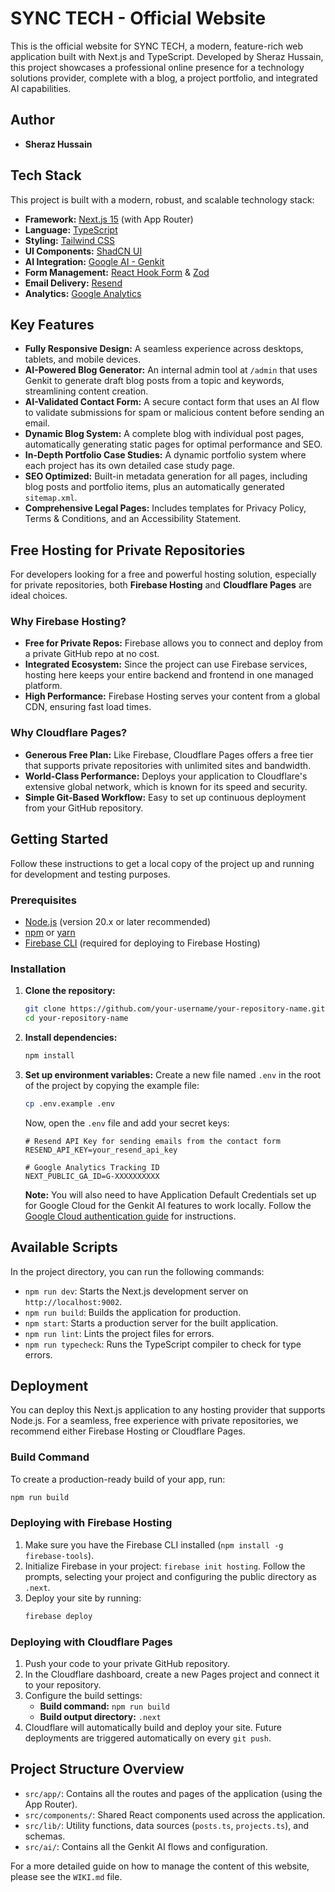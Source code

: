 # SYNC TECH - Official Website

This is the official website for SYNC TECH, a modern, feature-rich web application built with Next.js and TypeScript. Developed by Sheraz Hussain, this project showcases a professional online presence for a technology solutions provider, complete with a blog, a project portfolio, and integrated AI capabilities.

## Author

- **Sheraz Hussain**

## Tech Stack

This project is built with a modern, robust, and scalable technology stack:

-   **Framework:** [Next.js 15](https://nextjs.org/) (with App Router)
-   **Language:** [TypeScript](https://www.typescriptlang.org/)
-   **Styling:** [Tailwind CSS](https://tailwindcss.com/)
-   **UI Components:** [ShadCN UI](https://ui.shadcn.com/)
-   **AI Integration:** [Google AI - Genkit](https://firebase.google.com/docs/genkit)
-   **Form Management:** [React Hook Form](https://react-hook-form.com/) & [Zod](https://zod.dev/)
-   **Email Delivery:** [Resend](https://resend.com/)
-   **Analytics:** [Google Analytics](https://analytics.google.com/)

## Key Features

-   **Fully Responsive Design:** A seamless experience across desktops, tablets, and mobile devices.
-   **AI-Powered Blog Generator:** An internal admin tool at `/admin` that uses Genkit to generate draft blog posts from a topic and keywords, streamlining content creation.
-   **AI-Validated Contact Form:** A secure contact form that uses an AI flow to validate submissions for spam or malicious content before sending an email.
-   **Dynamic Blog System:** A complete blog with individual post pages, automatically generating static pages for optimal performance and SEO.
-   **In-Depth Portfolio Case Studies:** A dynamic portfolio system where each project has its own detailed case study page.
-   **SEO Optimized:** Built-in metadata generation for all pages, including blog posts and portfolio items, plus an automatically generated `sitemap.xml`.
-   **Comprehensive Legal Pages:** Includes templates for Privacy Policy, Terms & Conditions, and an Accessibility Statement.

## Free Hosting for Private Repositories

For developers looking for a free and powerful hosting solution, especially for private repositories, both **Firebase Hosting** and **Cloudflare Pages** are ideal choices.

### Why Firebase Hosting?
-   **Free for Private Repos:** Firebase allows you to connect and deploy from a private GitHub repo at no cost.
-   **Integrated Ecosystem:** Since the project can use Firebase services, hosting here keeps your entire backend and frontend in one managed platform.
-   **High Performance:** Firebase Hosting serves your content from a global CDN, ensuring fast load times.

### Why Cloudflare Pages?
-   **Generous Free Plan:** Like Firebase, Cloudflare Pages offers a free tier that supports private repositories with unlimited sites and bandwidth.
-   **World-Class Performance:** Deploys your application to Cloudflare's extensive global network, which is known for its speed and security.
-   **Simple Git-Based Workflow:** Easy to set up continuous deployment from your GitHub repository.


## Getting Started

Follow these instructions to get a local copy of the project up and running for development and testing purposes.

### Prerequisites

-   [Node.js](https://nodejs.org/en/) (version 20.x or later recommended)
-   [npm](https://www.npmjs.com/) or [yarn](https://yarnpkg.com/)
-   [Firebase CLI](https://firebase.google.com/docs/cli) (required for deploying to Firebase Hosting)

### Installation

1.  **Clone the repository:**
    ```bash
    git clone https://github.com/your-username/your-repository-name.git
    cd your-repository-name
    ```

2.  **Install dependencies:**
    ```bash
    npm install
    ```

3.  **Set up environment variables:**
    Create a new file named `.env` in the root of the project by copying the example file:
    ```bash
    cp .env.example .env
    ```
    Now, open the `.env` file and add your secret keys:

    ```env
    # Resend API Key for sending emails from the contact form
    RESEND_API_KEY=your_resend_api_key

    # Google Analytics Tracking ID
    NEXT_PUBLIC_GA_ID=G-XXXXXXXXXX
    ```

    **Note:** You will also need to have Application Default Credentials set up for Google Cloud for the Genkit AI features to work locally. Follow the [Google Cloud authentication guide](https://cloud.google.com/docs/authentication/provide-credentials-adc) for instructions.

## Available Scripts

In the project directory, you can run the following commands:

-   `npm run dev`: Starts the Next.js development server on `http://localhost:9002`.
-   `npm run build`: Builds the application for production.
-   `npm start`: Starts a production server for the built application.
-   `npm run lint`: Lints the project files for errors.
-   `npm run typecheck`: Runs the TypeScript compiler to check for type errors.

## Deployment

You can deploy this Next.js application to any hosting provider that supports Node.js. For a seamless, free experience with private repositories, we recommend either Firebase Hosting or Cloudflare Pages.

### Build Command

To create a production-ready build of your app, run:
```bash
npm run build
```

### Deploying with Firebase Hosting

1.  Make sure you have the Firebase CLI installed (`npm install -g firebase-tools`).
2.  Initialize Firebase in your project: `firebase init hosting`. Follow the prompts, selecting your project and configuring the public directory as `.next`.
3.  Deploy your site by running:
    ```bash
    firebase deploy
    ```

### Deploying with Cloudflare Pages

1.  Push your code to your private GitHub repository.
2.  In the Cloudflare dashboard, create a new Pages project and connect it to your repository.
3.  Configure the build settings:
    -   **Build command:** `npm run build`
    -   **Build output directory:** `.next`
4.  Cloudflare will automatically build and deploy your site. Future deployments are triggered automatically on every `git push`.


## Project Structure Overview

-   `src/app/`: Contains all the routes and pages of the application (using the App Router).
-   `src/components/`: Shared React components used across the application.
-   `src/lib/`: Utility functions, data sources (`posts.ts`, `projects.ts`), and schemas.
-   `src/ai/`: Contains all the Genkit AI flows and configuration.

For a more detailed guide on how to manage the content of this website, please see the `WIKI.md` file.
